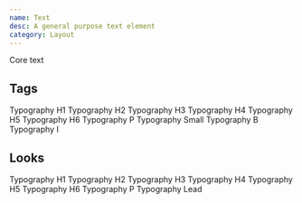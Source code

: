 ```yaml
---
name: Text
desc: A general purpose text element
category: Layout
---
```


<core-knobs  element="core-text">
<core-text tag="h1">Core text</core-text>
</core-knobs>

## Tags

<core-knobs hideTabs  element="core-text">
  <core-text tag="h1">Typography H1</core-text>
  <core-text tag="h2">Typography H2</core-text>
  <core-text tag="h3">Typography H3</core-text>
  <core-text tag="h4">Typography H4</core-text>
  <core-text tag="h5">Typography H5</core-text>
  <core-text tag="h6">Typography H6</core-text>
  <core-text tag="p">Typography P</core-text>
  <core-text full tag="small">Typography Small</core-text>
  <core-text full tag="b">Typography B</core-text>
  <core-text full tag="i">Typography I</core-text>
</core-knobs>

## Looks

<core-knobs hideTabs  element="core-text">
  <core-text look="h1">Typography H1</core-text>
  <core-text look="h2">Typography H2</core-text>
  <core-text look="h3">Typography H3</core-text>
  <core-text look="h4">Typography H4</core-text>
  <core-text look="h5">Typography H5</core-text>
  <core-text look="h6">Typography H6</core-text>
  <core-text look="p">Typography P</core-text>
  <core-text full look="lead">Typography Lead</core-text>
</core-knobs>
